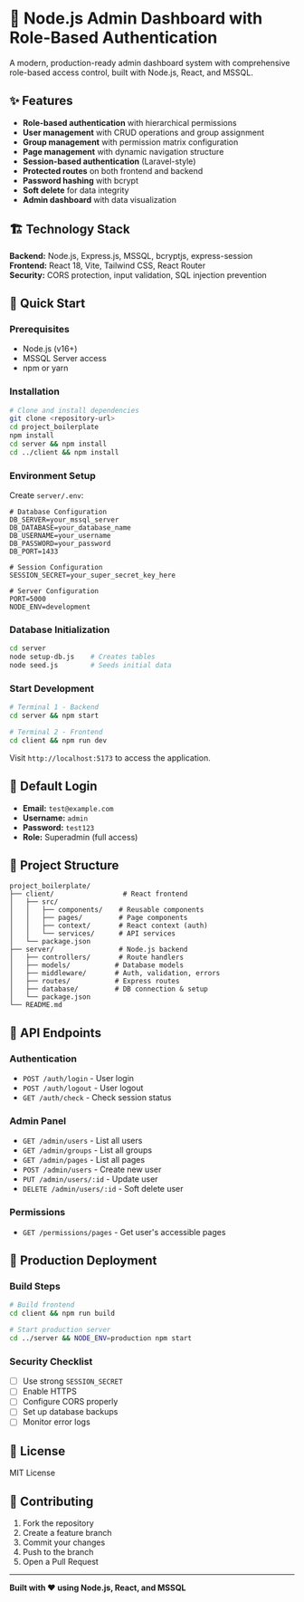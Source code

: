 # 🔐 Node.js Admin Dashboard with Role-Based Authentication

A modern, production-ready admin dashboard system with comprehensive role-based access control, built with Node.js, React, and MSSQL.

## ✨ Features

- **Role-based authentication** with hierarchical permissions
- **User management** with CRUD operations and group assignment
- **Group management** with permission matrix configuration
- **Page management** with dynamic navigation structure
- **Session-based authentication** (Laravel-style)
- **Protected routes** on both frontend and backend
- **Password hashing** with bcrypt
- **Soft delete** for data integrity
- **Admin dashboard** with data visualization

## 🏗️ Technology Stack

**Backend:** Node.js, Express.js, MSSQL, bcryptjs, express-session  
**Frontend:** React 18, Vite, Tailwind CSS, React Router  
**Security:** CORS protection, input validation, SQL injection prevention

## 🚀 Quick Start

### Prerequisites
- Node.js (v16+)
- MSSQL Server access
- npm or yarn

### Installation
```bash
# Clone and install dependencies
git clone <repository-url>
cd project_boilerplate
npm install
cd server && npm install
cd ../client && npm install
```

### Environment Setup
Create `server/.env`:
```env
# Database Configuration
DB_SERVER=your_mssql_server
DB_DATABASE=your_database_name
DB_USERNAME=your_username
DB_PASSWORD=your_password
DB_PORT=1433

# Session Configuration
SESSION_SECRET=your_super_secret_key_here

# Server Configuration
PORT=5000
NODE_ENV=development
```

### Database Initialization
```bash
cd server
node setup-db.js    # Creates tables
node seed.js        # Seeds initial data
```

### Start Development
```bash
# Terminal 1 - Backend
cd server && npm start

# Terminal 2 - Frontend  
cd client && npm run dev
```

Visit `http://localhost:5173` to access the application.

## 🔐 Default Login

- **Email:** `test@example.com`
- **Username:** `admin`
- **Password:** `test123`
- **Role:** Superadmin (full access)

## 📁 Project Structure

```
project_boilerplate/
├── client/                 # React frontend
│   ├── src/
│   │   ├── components/    # Reusable components
│   │   ├── pages/         # Page components
│   │   ├── context/       # React context (auth)
│   │   └── services/      # API services
│   └── package.json
├── server/                # Node.js backend
│   ├── controllers/       # Route handlers
│   ├── models/           # Database models
│   ├── middleware/       # Auth, validation, errors
│   ├── routes/           # Express routes
│   ├── database/         # DB connection & setup
│   └── package.json
└── README.md
```

## 🔧 API Endpoints

### Authentication
- `POST /auth/login` - User login
- `POST /auth/logout` - User logout
- `GET /auth/check` - Check session status

### Admin Panel
- `GET /admin/users` - List all users
- `GET /admin/groups` - List all groups
- `GET /admin/pages` - List all pages
- `POST /admin/users` - Create new user
- `PUT /admin/users/:id` - Update user
- `DELETE /admin/users/:id` - Soft delete user

### Permissions
- `GET /permissions/pages` - Get user's accessible pages

## 🚀 Production Deployment

### Build Steps
```bash
# Build frontend
cd client && npm run build

# Start production server
cd ../server && NODE_ENV=production npm start
```

### Security Checklist
- [ ] Use strong `SESSION_SECRET`
- [ ] Enable HTTPS
- [ ] Configure CORS properly
- [ ] Set up database backups
- [ ] Monitor error logs

## 📝 License

MIT License

## 🤝 Contributing

1. Fork the repository
2. Create a feature branch
3. Commit your changes
4. Push to the branch
5. Open a Pull Request

---

**Built with ❤️ using Node.js, React, and MSSQL**
